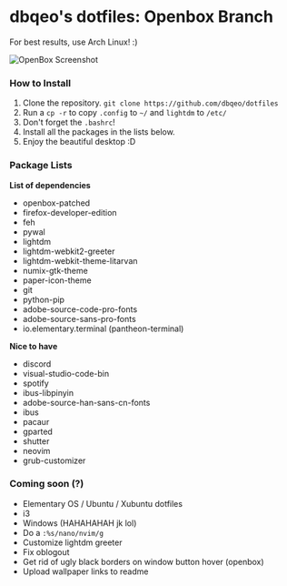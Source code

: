 # dbqeo's dotfiles: Openbox Branch

For best results, use Arch Linux! :)

![OpenBox Screenshot](https://media.discordapp.net/attachments/354464445914808322/469593604961206272/unknown.png?width=749&height=468)

### How to Install
 1. Clone the repository. `git clone https://github.com/dbqeo/dotfiles`
 2. Run a `cp -r` to copy `.config` to `~/` and `lightdm` to `/etc/`
 3. Don't forget the `.bashrc`!
 4. Install all the packages in the lists below.
 5. Enjoy the beautiful desktop :D
 
### Package Lists

**List of dependencies**
 - openbox-patched
 - firefox-developer-edition
 - feh
 - pywal
 - lightdm
 - lightdm-webkit2-greeter
 - lightdm-webkit-theme-litarvan
 - numix-gtk-theme
 - paper-icon-theme
 - git
 - python-pip
 - adobe-source-code-pro-fonts
 - adobe-source-sans-pro-fonts
 - io.elementary.terminal (pantheon-terminal)
 
**Nice to have**
 - discord
 - visual-studio-code-bin
 - spotify
 - ibus-libpinyin
 - adobe-source-han-sans-cn-fonts
 - ibus
 - pacaur
 - gparted
 - shutter
 - neovim
 - grub-customizer

### Coming soon (?)
 - Elementary OS / Ubuntu / Xubuntu dotfiles
 - i3
 - Windows (HAHAHAHAH jk lol)
 - Do a `:%s/nano/nvim/g`
 - Customize lightdm greeter
 - Fix oblogout
 - Get rid of ugly black borders on window button hover (openbox)
 - Upload wallpaper links to readme
